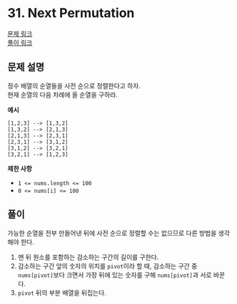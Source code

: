 # 31. Next Permutation
[문제 링크](https://leetcode.com/problems/next-permutation/ )  
[풀이 링크](LC31.java )  

## 문제 설명
정수 배열의 순열들을 사전 순으로 정렬한다고 하자.  
현재 순열의 다음 차례에 올 순열을 구하라.  

**예시**
```
[1,2,3] --> [1,3,2]
[1,3,2] --> [2,1,3]
[2,1,3] --> [2,3,1]
[2,3,1] --> [3,1,2]
[3,1,2] --> [3,2,1]
[3,2,1] --> [1,2,3]
```

**제한 사항**  
* `1 <= nums.length <= 100`  
* `0 <= nums[i] <= 100`  

## 풀이
가능한 순열을 전부 만들어낸 뒤에 사전 순으로 정렬할 수는 없으므로 다른 방법을 생각해야 한다.  
1. 맨 뒤 원소를 포함하는 감소하는 구간의 길이를 구한다.
2. 감소하는 구간 앞의 숫자의 위치를 `pivot`이라 할 때, 감소하는 구간 중 `nums[pivot]`보다 크면서 가장 뒤에 있는 숫자를 구해 `nums[pivot]`과 서로 바꾼다.  
3. `pivot` 뒤의 부분 배열을 뒤집는다.  
